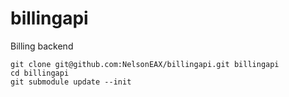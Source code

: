 # billingapi
Billing backend

```
git clone git@github.com:NelsonEAX/billingapi.git billingapi
cd billingapi
git submodule update --init
```
